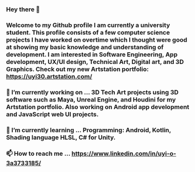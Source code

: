 ### Hey there 👋
### Welcome to my Github profile I am currently a university student. This profile consists of a few computer science projects I have worked on overtime which I thought were good at showing my basic knowledge and understanding of development. I am interested in Software Engineering, App development, UX/UI design, Technical Art, Digital art, and 3D Graphics. Check out my new Artstation portfolio: https://uyi30.artstation.com/

### 🔭 I’m currently working on ... 3D Tech Art projects using 3D software such as Maya, Unreal Engine, and Houdini for my Artstation portfolio. Also working on Android app development and JavaScript web UI projects.
### 🌱 I’m currently learning ... Programming: Android, Kotlin, Shading language HLSL, C# for Unity.
### :mailbox: How to reach me ... https://www.linkedin.com/in/uyi-o-3a3733185/
